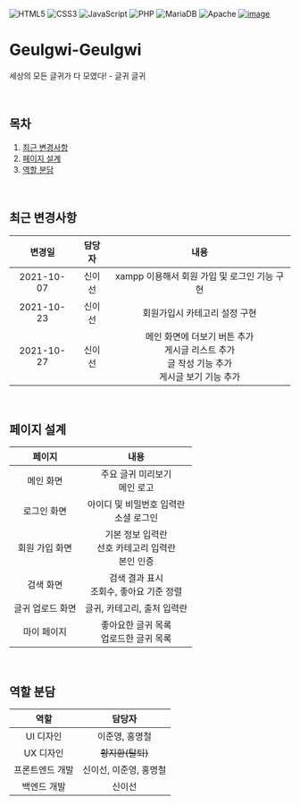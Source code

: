 ![HTML5](https://img.shields.io/badge/html5-%23E34F26.svg?style=for-the-badge&logo=html5&logoColor=white)
![CSS3](https://img.shields.io/badge/css3-%231572B6.svg?style=for-the-badge&logo=css3&logoColor=white)
![JavaScript](https://img.shields.io/badge/javascript-%23323330.svg?style=for-the-badge&logo=javascript&logoColor=%23F7DF1E)
![PHP](https://img.shields.io/badge/PHP-%23777BB4.svg?style=for-the-badge&logo=PHP&logoColor=white)
![MariaDB](https://img.shields.io/badge/MariaDB-%23003545.svg?style=for-the-badge&logo=MariaDB&logoColor=white)
![Apache](https://img.shields.io/badge/Apache-%23D2212B.svg?style=for-the-badge&logo=Apache&logoColor=white)
[![image](https://user-images.githubusercontent.com/43088187/139226261-49531578-6dd0-4fe5-bbbb-f723688002bd.png)](https://github.com/sweat-web-2021/Geulgwi-Geulgwi)

# Geulgwi-Geulgwi
세상의 모든 글귀가 다 모였다! - 글귀 글귀

<br>

## 목차
1. [최근 변경사항](#최근-변경사항)
2. [페이지 설계](#페이지-설계)
3. [역할 분담](#역할-분담)

<br>

## 최근 변경사항
|변경일|담당자|내용|
|:---:|:---:|:---:|
|2021-10-07|신이선|xampp 이용해서 회원 가입 및 로그인 기능 구현|
|2021-10-23|신이선|회원가입시 카테고리 설정 구현|
|2021-10-27|신이선|메인 화면에 더보기 버튼 추가<br>게시글 리스트 추가<br>글 작성 기능 추가<br>게시글 보기 기능 추가|

<br>

## 페이지 설계
|페이지|내용|
|:---:|:---:|
|메인 화면|주요 글귀 미리보기<br>메인 로고|
|로그인 화면|아이디 및 비밀번호 입력란<br>소셜 로그인|
|회원 가입 화면|기본 정보 입력란<br>선호 카테고리 입력란<br>본인 인증|
|검색 화면|검색 결과 표시<br>조회수, 좋아요 기준 정렬|
|글귀 업로드 화면|글귀, 카테고리, 출처 입력란|
|마이 페이지|좋아요한 글귀 목록<br>업로드한 글귀 목록|

<br>

## 역할 분담
|역할|담당자|
|:---:|:---:|
|UI 디자인|이준영, 홍명철|
|UX 디자인|~~황지환(탈퇴)~~|
|프론트엔드 개발|신이선, 이준영, 홍명철|
|백엔드 개발|신이선|

